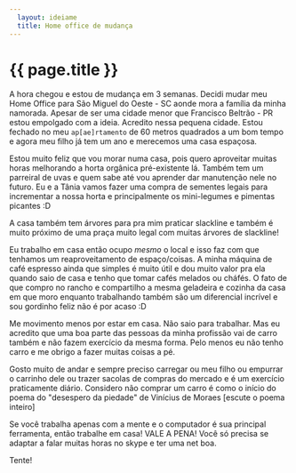 ```yaml
---
  layout: ideiame
  title: Home office de mudança
---
```


# {{ page.title }}

A hora chegou e estou de mudança em 3 semanas. Decidi mudar meu Home Office para São Miguel do Oeste - SC aonde mora a família da minha namorada. Apesar de ser uma cidade menor que Francisco Beltrão - PR estou empolgado com a ideia. Acredito nessa pequena cidade. Estou fechado no meu `ap[ae]rtamento` de 60 metros quadrados a um bom tempo e agora meu filho já tem um ano e merecemos uma casa espaçosa.

Estou muito feliz que vou morar numa casa, pois quero aproveitar muitas horas melhorando a horta orgânica pré-existente lá. Também tem um parreiral de uvas e quem sabe até vou aprender dar manutenção nele no futuro. Eu e a Tânia vamos fazer uma compra de sementes legais para incrementar a nossa horta e principalmente os mini-legumes e pimentas picantes :D

A casa também tem árvores para pra mim praticar slackline e também é muito próximo de uma praça muito legal com muitas árvores de slackline!

Eu trabalho em casa então ocupo *mesmo* o local e isso faz com que tenhamos um reaproveitamento de espaço/coisas. A minha máquina de café espresso ainda que simples é muito útil e dou muito valor pra ela quando saio de casa e tenho que tomar cafés melados ou cháfés. O fato de que compro no rancho e compartilho a mesma geladeira e cozinha da casa em que moro enquanto trabalhando também são um diferencial incrível e sou gordinho feliz não é por acaso :D

Me movimento menos por estar em casa. Não saio para trabalhar. Mas eu acredito que uma boa parte das pessoas da minha profissão vai de carro também e não fazem exercício da mesma forma. Pelo menos eu não tenho carro e me obrigo a fazer muitas coisas a pé.

Gosto muito de andar e sempre preciso carregar ou meu filho ou empurrar o carrinho dele ou trazer sacolas de compras do mercado e é um exercício praticamente diário. Considero não comprar um carro é como o início do poema do "desespero da piedade" de Vinícius de Moraes [escute o poema inteiro]

Se você trabalha apenas com a mente e o computador é sua principal ferramenta, então trabalhe em casa! VALE A PENA! Você só precisa se adaptar a falar muitas horas no skype e ter uma net boa.

Tente!

[escute_o_poema_inteiro]:http://grooveshark.com/s/Desespero+Da+Piedade/39fXAI?src=5
